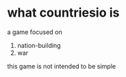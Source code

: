 # what countriesio is
a game focused on

1. nation-building
2. war

this game is not intended to be simple

